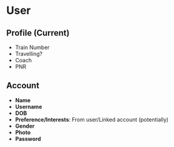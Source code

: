 # User

## Profile (Current)

- Train Number
- Travelling?
- Coach
- PNR

## Account

- **Name**
- **Username**
- **DOB**
- **Preference/Interests**: From user/Linked account (potentially)
- **Gender**
- **Photo**
- **Password**
